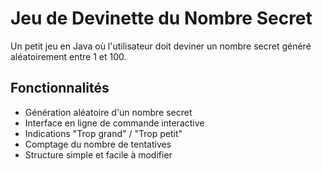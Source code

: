 # Jeu de Devinette du Nombre Secret

Un petit jeu en Java où l'utilisateur doit deviner un nombre secret généré aléatoirement entre 1 et 100.

## Fonctionnalités
- Génération aléatoire d'un nombre secret
- Interface en ligne de commande interactive
- Indications "Trop grand" / "Trop petit"
- Comptage du nombre de tentatives
- Structure simple et facile à modifier
